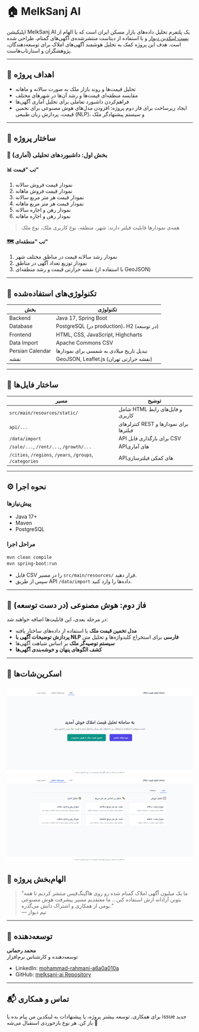 
# 🏠 MelkSanj AI

اپلیکیشن MelkSanj AI  یک پلتفرم تحلیل داده‌های بازار مسکن ایران است که با الهام از [پست لینکدین دیوار](https://www.linkedin.com/posts/divarofficial_%D9%85%D8%A7-%D8%A7%D9%85%D8%B1%D9%88%D8%B2-%DB%8C%DA%A9-%D9%82%D8%AF%D9%85-%D8%A8%D8%B2%D8%B1%DA%AF-%D8%A8%D8%B1%D8%AF%D8%A7%D8%B4%D8%AA%DB%8C%D9%85%DB%8C%DA%A9-%D9%85%DB%8C%D9%84%DB%8C%D9%88%D9%86-activity-7316800953624477696-6NwX)
 و با استفاده از دیتاست منتشرشده‌ی آگهی‌های گمنام، طراحی شده است. هدف این پروژه کمک به تحلیل هوشمند آگهی‌های املاک برای توسعه‌دهندگان، پژوهشگران و استارتاپ‌هاست.

---

## 🎯 اهداف پروژه

- تحلیل قیمت‌ها و روند بازار ملک به صورت سالانه و ماهانه
- مقایسه منطقه‌ای قیمت‌ها و رشد آن‌ها در شهرهای مختلف
- فراهم‌کردن داشبورد تعاملی برای تحلیل آماری آگهی‌ها
- ایجاد زیرساخت برای فاز دوم پروژه: افزودن مدل‌های هوش مصنوعی برای تخمین قیمت، پردازش زبان طبیعی (NLP)، و سیستم پیشنهادگر ملک

---

## 🧱 ساختار پروژه

### 🔹 بخش اول: داشبوردهای تحلیلی (آماری)

#### 📊 تب "قیمت"
1. نمودار قیمت فروش سالانه
2. نمودار قیمت فروش ماهانه
3. نمودار قیمت هر متر مربع سالانه
4. نمودار قیمت هر متر مربع ماهانه
5. نمودار رهن و اجاره سالانه
6. نمودار رهن و اجاره ماهانه

> همه‌ی نمودارها قابلیت فیلتر دارند: شهر، منطقه، نوع کاربری ملک، نوع ملک

#### 🗺 تب "منطقه‌ای"
1. نمودار رشد سالانه قیمت در مناطق مختلف شهر
2. نمودار توزیع تعداد آگهی در مناطق
3. نقشه حرارتی قیمت و رشد منطقه‌ای (با استفاده از GeoJSON)

---

## 🚀 تکنولوژی‌های استفاده‌شده

| بخش | تکنولوژی |
|------|-----------|
| Backend | Java 17, Spring Boot |
| Database | PostgreSQL (در production)، H2 (در توسعه) |
| Frontend | HTML, CSS, JavaScript, Highcharts |
| Data Import | Apache Commons CSV |
| Persian Calendar | تبدیل تاریخ میلادی به شمسی برای نمودارها |
| نقشه | GeoJSON, Leaflet.js (نقشه حرارتی تهران) |

---

## 📁 ساختار فایل‌ها

| مسیر | توضیح |
|------|--------|
| `src/main/resources/static/` | شامل HTML و فایل‌های رابط کاربری |
| `api/...` | کنترلرهای REST برای نمودارها و فیلترها |
| `/data/import` | API برای بارگذاری فایل CSV |
| `/sale/...`, `/rent/...`, `/growth/...` | APIهای آماری |
| `/cities`, `/regions`, `/years`, `/groups`, `/categories` | APIهای کمکی فیلترسازی |

---

## ⚙️ نحوه اجرا

### پیش‌نیازها

- Java 17+
- Maven
- PostgreSQL

### مراحل اجرا

```bash
mvn clean compile
mvn spring-boot:run
```

- فایل CSV را در مسیر `src/main/resources/` قرار دهید.
- سپس از طریق API `/data/import` داده‌ها را وارد کنید.

---

## 🧠 فاز دوم: هوش مصنوعی (در دست توسعه)

در مرحله بعدی، این قابلیت‌ها اضافه خواهند شد:

- **مدل تخمین قیمت ملک** با استفاده از داده‌های ساختار یافته
- **پردازش توضیحات آگهی با NLP فارسی** برای استخراج کلیدواژه‌ها و تحلیل متن
- **سیستم توصیه‌گر ملک** بر اساس شباهت آگهی‌ها
- **کشف الگوهای پنهان و خوشه‌بندی آگهی‌ها**

---

## 📸 اسکرین‌شات‌ها
![home-screen.png](home-screen.png)
![chart-screen.png](chart-screen.png)
---

## 📌 الهام‌بخش پروژه

> "ما یک میلیون آگهی املاک گمنام شده رو روی هاگینگ‌فیس منتشر کردیم تا همه بتونن آزادانه ازش استفاده کنن... ما معتقدیم مسیر پیشرفت هوش مصنوعی بومی از همکاری و اشتراک دانش می‌گذره."  
> — تیم دیوار

---

## 👤 توسعه‌دهنده

**محمد رحمانی**  
توسعه‌دهنده و کارشناس نرم‌افزار  
- LinkedIn: [mohammad-rahmani-a6a0a010a](https://www.linkedin.com/in/mohammad-rahmani-a6a0a010a/)
- GitHub: [melksanj-ai Repository](https://github.com/mohammadRahmani317/melksanj-ai)

---

## 📬 تماس و همکاری

برای همکاری، توسعه بیشتر پروژه، یا پیشنهادات به لینکدین من پیام بده یا issue جدید باز کن. هر نوع بازخوردی استقبال می‌شه 🙏
